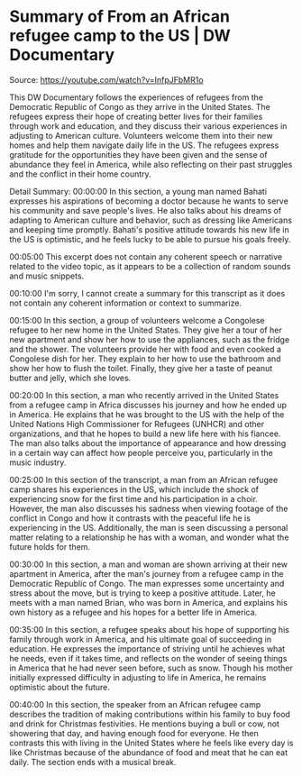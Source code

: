 # Summary of From an African refugee camp to the US | DW Documentary

Source: https://youtube.com/watch?v=InfpJFbMR1o

This DW Documentary follows the experiences of refugees from the Democratic Republic of Congo as they arrive in the United States. The refugees express their hope of creating better lives for their families through work and education, and they discuss their various experiences in adjusting to American culture. Volunteers welcome them into their new homes and help them navigate daily life in the US. The refugees express gratitude for the opportunities they have been given and the sense of abundance they feel in America, while also reflecting on their past struggles and the conflict in their home country.

Detail Summary: 
00:00:00
In this section, a young man named Bahati expresses his aspirations of becoming a doctor because he wants to serve his community and save people's lives. He also talks about his dreams of adapting to American culture and behavior, such as dressing like Americans and keeping time promptly. Bahati's positive attitude towards his new life in the US is optimistic, and he feels lucky to be able to pursue his goals freely.

00:05:00
This excerpt does not contain any coherent speech or narrative related to the video topic, as it appears to be a collection of random sounds and music snippets.

00:10:00
I'm sorry, I cannot create a summary for this transcript as it does not contain any coherent information or context to summarize.

00:15:00
In this section, a group of volunteers welcome a Congolese refugee to her new home in the United States. They give her a tour of her new apartment and show her how to use the appliances, such as the fridge and the shower. The volunteers provide her with food and even cooked a Congolese dish for her. They explain to her how to use the bathroom and show her how to flush the toilet. Finally, they give her a taste of peanut butter and jelly, which she loves.

00:20:00
In this section, a man who recently arrived in the United States from a refugee camp in Africa discusses his journey and how he ended up in America. He explains that he was brought to the US with the help of the United Nations High Commissioner for Refugees (UNHCR) and other organizations, and that he hopes to build a new life here with his fiancee. The man also talks about the importance of appearance and how dressing in a certain way can affect how people perceive you, particularly in the music industry.

00:25:00
In this section of the transcript, a man from an African refugee camp shares his experiences in the US, which include the shock of experiencing snow for the first time and his participation in a choir. However, the man also discusses his sadness when viewing footage of the conflict in Congo and how it contrasts with the peaceful life he is experiencing in the US. Additionally, the man is seen discussing a personal matter relating to a relationship he has with a woman, and wonder what the future holds for them.

00:30:00
In this section, a man and woman are shown arriving at their new apartment in America, after the man's journey from a refugee camp in the Democratic Republic of Congo. The man expresses some uncertainty and stress about the move, but is trying to keep a positive attitude. Later, he meets with a man named Brian, who was born in America, and explains his own history as a refugee and his hopes for a better life in America.

00:35:00
In this section, a refugee speaks about his hope of supporting his family through work in America, and his ultimate goal of succeeding in education. He expresses the importance of striving until he achieves what he needs, even if it takes time, and reflects on the wonder of seeing things in America that he had never seen before, such as snow. Though his mother initially expressed difficulty in adjusting to life in America, he remains optimistic about the future.

00:40:00
In this section, the speaker from an African refugee camp describes the tradition of making contributions within his family to buy food and drink for Christmas festivities. He mentions buying a bull or cow, not showering that day, and having enough food for everyone. He then contrasts this with living in the United States where he feels like every day is like Christmas because of the abundance of food and meat that he can eat daily. The section ends with a musical break.

